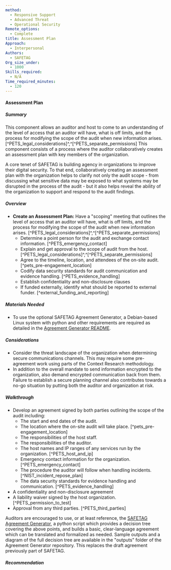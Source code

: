 ```yaml
---
method:
  - Responsive Support
  - Advanced Threat
  - Operational Security
Remote_options:
  - Complete
title: Assessment Plan
Approach:
  - Interpersonal
Authors:
  - SAFETAG
Org_size_under:
  - 1000
Skills_required:
  - N/A
Time_required_minutes:
  - 120
---
```


#### Assessment Plan

##### Summary
This component allows an auditor and host to come to an understanding of the level of access that an auditor will have, what is off limits, and the process for modifying the scope of the audit when new information arises. [^PETS_legal_considerations]^,^[^PETS_separate_permissions] This component consists of a process where the auditor collaboratively creates an assessment plan with key members of the organization.

A core tenet of SAFETAG is building agency in organizations to improve their digital security. To that end, collaboratively creating an assessment plan with the organization helps to clarify not only the audit scope - from discussing what sensitive data may be exposed to what systems may be disrupted in the process of the audit - but it also helps reveal the ability of the organization to support and respond to the audit findings.

##### Overview

* **Create an Assessment Plan:** Have a "scoping" meeting that outlines the level of access that an auditor will have, what is off limits, and the process for modifying the scope of the audit when new information arises. [^PETS_legal_considerations]^,^[^PETS_separate_permissions]
  * Determine a point person for the audit and exchange contact information.  [^PETS_emergency_contact]
  * Explain and get approval to the scope of audit from the host. [^PETS_legal_considerations]^,^[^PETS_separate_permissions]
  * Agree to the timeline, location, and attendees of the on-site audit. [^pets_pre-engagement_location]
  * Codify data security standards for audit communication and evidence handling. [^PETS_evidence_handling]
  * Establish confidentiality and non-disclosure clauses
  * If funded externally, identify what should be reported to external funder. [^external_funding_and_reporting]

##### Materials Needed

* To use the optional SAFETAG Agreement Generator, a Debian-based Linux system with python and other requirements are required as detailed in the [Agreement Generator README](https://github.com/SAFETAG/safetag_agreement_generator#installation).

##### Considerations

  * Consider the threat landscape of the organization when determining secure communications channels. This may require some pre-agreement work using parts of the Context Research methodology.
  * In addition to the overall mandate to send information encrypted to the organization, also demand encrypted communication back from them. Failure to establish a secure planning channel also contributes towards a no-go situation by putting both the auditor and organization at risk.

##### Walkthrough

  * Develop an agreement signed by both parties outlining the scope of the audit including:
    * The start and end dates of the audit.
    * The location where the on-site audit will take place. [^pets_pre-engagement_location]
    * The responsibilities of the host staff.
    * The responsibilities of the auditor.
    * The host names and IP ranges of any services run by the organization. [^PETS_host_and_ip]
    * Emergency contact information for the organization. [^PETS_emergency_contact]
    * The procedure the auditor will follow when handling incidents. [^NIST_incident_repose_plan]
    * The data security standards for evidence handling and communication. [^PETS_evidence_handling]
  * A confidentiality and non-disclosure agreement
  * A liability waiver signed by the host organization. [^PETS_permission_to_test]
  * Approval from any third parties. [^PETS_third_parties]

Auditors are encouraged to use, or at least reference, the [SAFETAG Agreement Generator](https://github.com/SAFETAG/safetag_agreement_generator), a python script which provides a decision tree covering the above points, and builds a basic, clear-language agreement which can be translated and formalized as needed. Sample outputs and a diagram of the full decision tree are available in the "outputs" folder of the Agreement Generator repository. This replaces the draft agreement previously part of SAFETAG.

##### Recommendation
